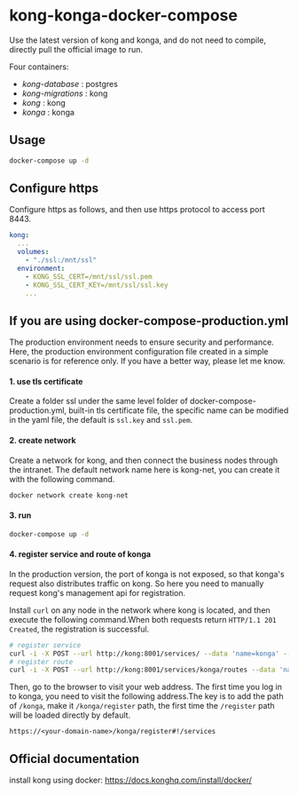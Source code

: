 # kong-konga-docker-compose

Use the latest version of kong and konga, and do not need to compile, directly pull the official image to run.

Four containers:

* *kong-database* : postgres
* *kong-migrations* : kong
* *kong* : kong
* *konga* : konga



## Usage

```bash
docker-compose up -d
```



## Configure https

Configure https as follows, and then use https protocol to access port 8443.

```yaml
kong:
  ...
  volumes:
    - "./ssl:/mnt/ssl"
  environment:
    - KONG_SSL_CERT=/mnt/ssl/ssl.pem
    - KONG_SSL_CERT_KEY=/mnt/ssl/ssl.key
    ...
```



## If you are using docker-compose-production.yml

The production environment needs to ensure security and performance. Here, the production environment configuration file created in a simple scenario is for reference only. If you have a better way, please let me know.

#### 1. use tls certificate

Create a folder ssl under the same level folder of docker-compose-production.yml, built-in tls certificate file, the specific name can be modified in the yaml file, the default is `ssl.key` and `ssl.pem`.

#### 2. create network

Create a network for kong, and then connect the business nodes through the intranet. The default network name here is kong-net, you can create it with the following command.

```bash
docker network create kong-net
```

#### 3. run

```bash
docker-compose up -d
```

#### 4. register service and route of konga

In the production version, the port of konga is not exposed, so that konga's request also distributes traffic on kong. So here you need to manually request kong's management api for registration.

Install `curl` on any node in the network where kong is located, and then execute the following command.When both requests return `HTTP/1.1 201 Created`, the registration is successful.

```bash
# register service
curl -i -X POST --url http://kong:8001/services/ --data 'name=konga' --data 'url=http://konga:1337'
# register route
curl -i -X POST --url http://kong:8001/services/konga/routes --data 'name=konga' --data 'paths[]=/konga'
```

Then, go to the browser to visit your web address. The first time you log in to konga, you need to visit the following address.The key is to add the path of `/konga`, make it `/konga/register` path, the first time the `/register` path will be loaded directly by default.

```
https://<your-domain-name>/konga/register#!/services
```



## Official documentation

install kong using docker: https://docs.konghq.com/install/docker/
